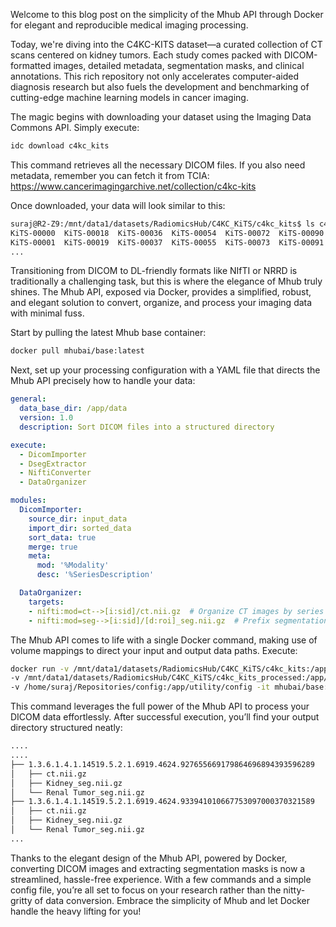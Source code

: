 Welcome to this blog post on the simplicity of the Mhub API through Docker for elegant and reproducible medical imaging processing. 

Today, we're diving into the C4KC-KITS dataset—a curated collection of CT scans centered on kidney tumors. Each study comes packed with DICOM-formatted images, detailed metadata, segmentation masks, and clinical annotations. This rich repository not only accelerates computer-aided diagnosis research but also fuels the development and benchmarking of cutting-edge machine learning models in cancer imaging.

The magic begins with downloading your dataset using the Imaging Data Commons API. Simply execute:

```bash
idc download c4kc_kits
```

This command retrieves all the necessary DICOM files. If you also need metadata, remember you can fetch it from TCIA:
https://www.cancerimagingarchive.net/collection/c4kc-kits

Once downloaded, your data will look similar to this:

```bash
suraj@R2-Z9:/mnt/data1/datasets/RadiomicsHub/C4KC_KiTS/c4kc_kits$ ls c4kc_kits
KiTS-00000  KiTS-00018  KiTS-00036  KiTS-00054  KiTS-00072  KiTS-00090  KiTS-00108  KiTS-00126  KiTS-00144  KiTS-00162  KiTS-00180  KiTS-00198
KiTS-00001  KiTS-00019  KiTS-00037  KiTS-00055  KiTS-00073  KiTS-00091  KiTS-00109  KiTS-00127  KiTS-00145  KiTS-00163  KiTS-00181  KiTS-00199
...
```

Transitioning from DICOM to DL-friendly formats like NIfTI or NRRD is traditionally a challenging task, but this is where the elegance of Mhub truly shines. The Mhub API, exposed via Docker, provides a simplified, robust, and elegant solution to convert, organize, and process your imaging data with minimal fuss.

Start by pulling the latest Mhub base container:

```bash
docker pull mhubai/base:latest
```

Next, set up your processing configuration with a YAML file that directs the Mhub API precisely how to handle your data:

```yaml
general:
  data_base_dir: /app/data
  version: 1.0
  description: Sort DICOM files into a structured directory

execute:
  - DicomImporter
  - DsegExtractor
  - NiftiConverter
  - DataOrganizer

modules:
  DicomImporter:
    source_dir: input_data
    import_dir: sorted_data
    sort_data: true
    merge: true
    meta: 
      mod: '%Modality'
      desc: '%SeriesDescription'

  DataOrganizer:
    targets:
    - nifti:mod=ct-->[i:sid]/ct.nii.gz  # Organize CT images by series ID
    - nifti:mod=seg-->[i:sid]/[d:roi]_seg.nii.gz  # Prefix segmentation files with ROI information
```

The Mhub API comes to life with a single Docker command, making use of volume mappings to direct your input and output data paths. Execute:

```bash
docker run -v /mnt/data1/datasets/RadiomicsHub/C4KC_KiTS/c4kc_kits:/app/data/input_data \
-v /mnt/data1/datasets/RadiomicsHub/C4KC_KiTS/c4kc_kits_processed:/app/data/output_data \
-v /home/suraj/Repositories/config:/app/utility/config -it mhubai/base:latest --utility
```

This command leverages the full power of the Mhub API to process your DICOM data effortlessly. After successful execution, you’ll find your output directory structured neatly:

```bash
....
....
├── 1.3.6.1.4.1.14519.5.2.1.6919.4624.927655669179864696894393596289
│   ├── ct.nii.gz
│   ├── Kidney_seg.nii.gz
│   └── Renal Tumor_seg.nii.gz
├── 1.3.6.1.4.1.14519.5.2.1.6919.4624.933941010667753097000370321589
│   ├── ct.nii.gz
│   ├── Kidney_seg.nii.gz
│   └── Renal Tumor_seg.nii.gz
...
```

Thanks to the elegant design of the Mhub API, powered by Docker, converting DICOM images and extracting segmentation masks is now a streamlined, hassle-free experience. With a few commands and a simple config file, you’re all set to focus on your research rather than the nitty-gritty of data conversion. Embrace the simplicity of Mhub and let Docker handle the heavy lifting for you!